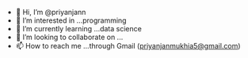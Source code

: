- 👋 Hi, I’m @priyanjann
- 👀 I’m interested in ...programming
- 🌱 I’m currently learning ...data science
- 💞️ I’m looking to collaborate on ...
- 📫 How to reach me ...through Gmail (priyanjanmukhia5@gmail.com)

<!---
priyanjann/priyanjann is a ✨ special ✨ repository because its `README.md` (this file) appears on your GitHub profile.
You can click the Preview link to take a look at your changes.
--->
